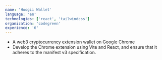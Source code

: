 ```yaml
---
name: 'Hoogii Wallet'
language: 'en'
technologies: ['react', 'tailwindcss']
organization: 'codegreen'
experience: '6'
---
```


- A web3 cryptocurrency extension wallet on Google Chrome
- Develop the Chrome extension using Vite and React, and ensure that it adheres to the manifest v3 specification.
